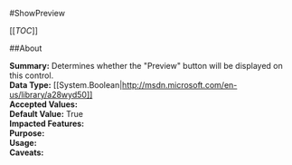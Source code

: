 #ShowPreview

[[_TOC_]]

##About

**Summary:**  Determines whether the "Preview" button will be displayed on this control.   
**Data Type:** [[System.Boolean|http://msdn.microsoft.com/en-us/library/a28wyd50]]  
**Accepted Values:**   
**Default Value:** True  
**Impacted Features:**   
**Purpose:**   
**Usage:**   
**Caveats:**   

